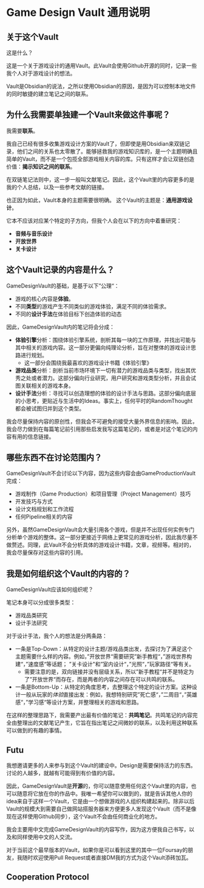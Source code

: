 # Game Design Vault 通用说明


## 关于这个Vault

这是什么？

这是一个关于游戏设计的通用Vault。此Vault会使用Github开源的同时，记录一些我个人对于游戏设计的想法。

Vault是Obsidian的说法，之所以使用Obsidian的原因，是因为可以控制本地文件的同时敏捷的建立笔记之间的联系。


## 为什么我需要单独建一个Vault来做这件事呢？


我需要**联系**。

我自己已经有很多收集游戏设计方案的Vault了，但即使是用Obsidian来双链记录，他们之间的关系也太零散了。能够拯救我的游戏知识库的，是一个主题明确且简单的Vault，而不是一个包揽全部游戏相关内容的库。只有这样才会让双链创造价值：**揭示知识之间的联系**。

在双链笔记法则中，这一步一般叫文献笔记。因此，这个Vault里的内容更多的是我的个人总结，以及一些参考文献的链接。

也正因为如此，Vault本身的主题需要很明确。
这个Vault的主题是：**通用游戏设计**。

它本不应该对应某个特定的子方向，但我个人会在以下的方向中着重研究：
- **音频与音乐设计**
- **开放世界**
- **关卡设计**


 ## 这个Vault记录的内容是什么？

GameDesignVault的基础，是基于以下”公理“：

- 游戏的核心内容是**体验**。
- 不同**类型**的游戏产生不同类似的游戏体验，满足不同的体验需求。
- 不同的**设计手法**在体验目标下创造体验的动态

因此，GameDesignVault内的笔记将会分成：
- **体验引擎**分析：围绕体验引擎系统，剖析其每一块的工作原理，并找出可能与其中相关的游戏内容。这一部分更偏向纯理论分析，旨在对整体的游戏设计思路进行规划。
	- 这一部分会围绕我最喜欢的游戏设计书籍《体验引擎》
- **游戏品类**分析：剖析当前市场环境下一切有潜力的游戏品类与类型，找出其优秀之处或者潜力。这部分偏向行业研究，用户研究和游戏类型分析，并且会试图关联相关的游戏本身。
- **设计手法**分析：寻找可以创造理想的体验的设计手法与思路。这部分偏向底层的小思考，更贴近与生活中的Ideas。事实上，任何平时的RandomThought都会被试图归并到这个类型。

我会尽量保持内容的原创性，但我会不可避免的接受大量外界信息的影响。因此，我会尽力做到在每篇笔记前引用那些启发我写这篇笔记的，或者是对这个笔记的内容有用的信息链接。

 ## 哪些东西不在讨论范围内？

GameDesignVault不会讨论以下内容，因为这些内容会由GameProductionVault完成：
- 游戏制作（Game Production）和项目管理（Project Management）技巧
- 开发技巧与方式
- 设计文档规划和工作流程
- 任何Pipeline相关的内容

另外，虽然GameDesignVault会大量引用各个游戏，但是并不出现任何实例专门分析单个游戏的整体。这一部分更接近于网络上更常见的游戏分析，因此我尽量不做赘述。同理，此Vault不会分析具体的游戏设计书籍，文章，视频等。相对的，我会尽量保存对这些内容的引用。


## 我是如何组织这个Vault的内容的？

GameDesignVault应该如何组织呢？

笔记本身可以分成很多类型：
- 游戏品类研究
- 设计手法研究



对于设计手法，我个人的想法是分两条路：
- 一条是Top-Down：从特定的设计主题/游戏品类出发，去探讨为了满足这个主题需要什么样的内容。例如，”开放世界“需要研究”新手教程“，”游戏世界构建“，”速度感“等话题； ”关卡设计"和”室内设计“，”光照“，”玩家路径“等有关。
	- 需要注意的是，双向链接并没有层级关系，所以”新手教程“并不是特定为了”开放世界“而存在，而是两者的内容之间存在可以共鸣的联系。
- 一条是Bottom-Up：从特定的角度思考，去整理这个特定的设计方案。这种设计一般从玩家的*体验*直接出发：例如，我想特别研究”死亡感“，”二周目“，”英雄感“，”学习感“等设计方案，并整理相关的游戏和思路。

在这样的整理思路下，我需要产出最有价值的笔记：**共鸣笔记**。共鸣笔记的内容完全由整理出的文献笔记产生，它旨在指出笔记之间微妙的联系，以及利用这种联系可以做到的有趣的事情。


## Futu

我想邀请更多的人来参与到这个Vault的建设中。Design是需要保持活力的东西。讨论的人越多，就越有可能得到有价值的内容。

因此，GameDesignVault是**开源**的，你可以随意使用任何这个Vault里的内容，也可以随意将它放在你的作品中。我唯一希望你可以做到的，就是告诉其他人你的idea来自于这样一个Vault，它是由一个想做游戏的人组织构建起来的。除非以后Vault的规模大到需要自己做网站搭服务器来方便更多人发现这个Vault（而不是像现在这样使用Github同步），这个Vault不会由任何商业化的地方。

我会主要用中文完成GameDesignVault的内容写作，因为这方便我自己书写，以及和同样使用中文的人交流。

对于当前这个最早版本的Vault，如果你是可以看到这里的其中一位Foursay的朋友，我随时欢迎使用Pull Request或者直接DM我的方式为这个Vault添砖加瓦。


 ## Cooperation Protocol
